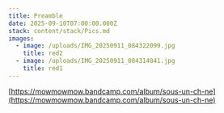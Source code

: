 ```yaml
---
title: Preamble
date: 2025-09-10T07:00:00.000Z
stack: content/stack/Pics.md
images:
  - image: /uploads/IMG_20250911_084322099.jpg
    title: red2
  - image: /uploads/IMG_20250911_084314041.jpg
    title: red1
---
```


[https://mowmowmow.bandcamp.com/album/sous-un-ch-ne](https://mowmowmow.bandcamp.com/album/sous-un-ch-ne)
